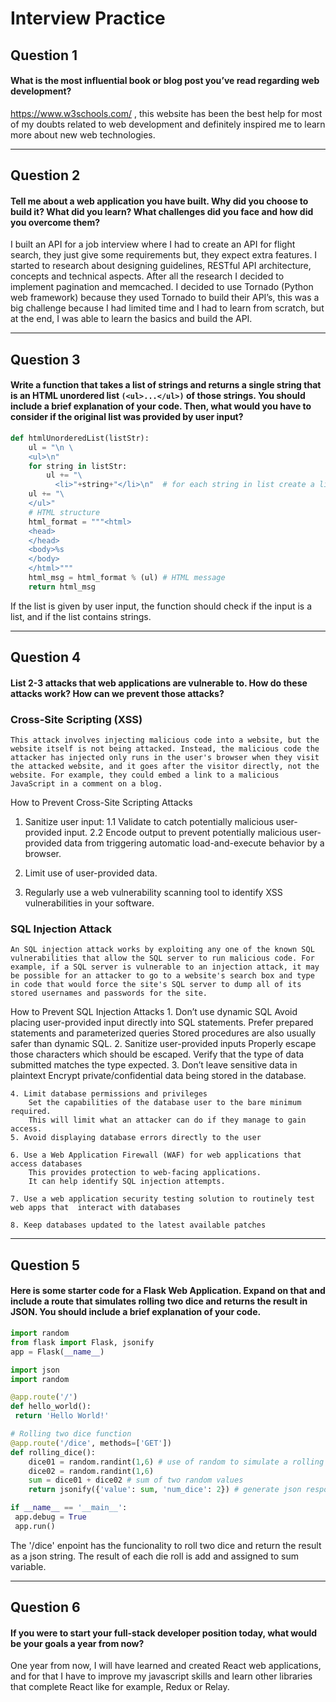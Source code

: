 # Interview Practice

## Question 1
#### What is the most influential book or blog post you’ve read regarding web development?

https://www.w3schools.com/ , this website has been the best help for most of my doubts related to web development and 
definitely inspired me to learn more about new web technologies.

---

## Question 2
#### Tell me about a web application you have built. Why did you choose to build it? What did you learn? What challenges did you face and how did you overcome them?

I built an API for a job interview where I had to create an API for flight search, they just give some requirements but, they expect extra features. I started to research about designing guidelines, RESTful API architecture, concepts and technical aspects. After all the research I decided to implement pagination and memcached. I decided to use Tornado (Python web framework) because they used Tornado to build their API’s, this was a big challenge because I had limited time and I had to learn from scratch, but at the end, I was able to learn the basics and build the API.


---

## Question 3
#### Write a function that takes a list of strings and returns a single string that is an HTML unordered list `(<ul>...</ul>)` of those strings. You should include a brief explanation of your code. Then, what would you have to consider if the original list was provided by user input?

```python
def htmlUnorderedList(listStr):
    ul = "\n \
    <ul>\n"
    for string in listStr:
        ul += "\
          <li>"+string+"</li>\n"  # for each string in list create a list item
    ul += "\
    </ul>"
    # HTML structure
    html_format = """<html>
    <head>
    </head>
    <body>%s
    </body>
    </html>"""
    html_msg = html_format % (ul) # HTML message
    return html_msg

```

If the list is given by user input, the function should check if the input is a list, and if the list contains strings.

---

## Question 4
#### List 2-3 attacks that web applications are vulnerable to. How do these attacks work? How can we prevent those attacks?

### Cross-Site Scripting (XSS) 
	This attack involves injecting malicious code into a website, but the website itself is not being attacked. Instead, the malicious code the attacker has injected only runs in the user's browser when they visit the attacked website, and it goes after the visitor directly, not the website. For example, they could embed a link to a malicious JavaScript in a comment on a blog. 

How to Prevent Cross-Site Scripting Attacks
1. Sanitize user input:
	1.1 Validate to catch potentially malicious user-provided input.
	2.2 Encode output to prevent potentially malicious user-provided data from triggering automatic load-and-execute behavior by a browser.

2. Limit use of user-provided data.

3. Regularly use a web vulnerability scanning tool to identify XSS vulnerabilities in your software.
 

### SQL Injection Attack 
	An SQL injection attack works by exploiting any one of the known SQL vulnerabilities that allow the SQL server to run malicious code. For example, if a SQL server is vulnerable to an injection attack, it may be possible for an attacker to go to a website's search box and type in code that would force the site's SQL server to dump all of its stored usernames and passwords for the site. 

How to Prevent SQL Injection Attacks
	1. Don’t use dynamic SQL
		Avoid placing user-provided input directly into SQL statements.
		Prefer prepared statements and parameterized queries
		Stored procedures are also usually safer than dynamic SQL.
	2. Sanitize user-provided inputs
		Properly escape those characters which should be escaped.
		Verify that the type of data submitted matches the type expected.
	3. Don’t leave sensitive data in plaintext
		Encrypt private/confidential data being stored in the database.

	4. Limit database permissions and privileges
		Set the capabilities of the database user to the bare minimum required.
		This will limit what an attacker can do if they manage to gain access.
	5. Avoid displaying database errors directly to the user

	6. Use a Web Application Firewall (WAF) for web applications that access databases
		This provides protection to web-facing applications.
		It can help identify SQL injection attempts.
		
	7. Use a web application security testing solution to routinely test web apps that 	interact with databases
	
	8. Keep databases updated to the latest available patches

---

## Question 5
#### Here is some starter code for a Flask Web Application. Expand on that and include a route that simulates rolling two dice and returns the result in JSON. You should include a brief explanation of your code.

```python
import random
from flask import Flask, jsonify
app = Flask(__name__)

import json
import random

@app.route('/')
def hello_world():
 return 'Hello World!'

# Rolling two dice function
@app.route('/dice', methods=['GET'])
def rolling_dice():
    dice01 = random.randint(1,6) # use of random to simulate a rolling dice
    dice02 = random.randint(1,6)
    sum = dice01 + dice02 # sum of two random values
    return jsonify({'value': sum, 'num_dice': 2}) # generate json response

if __name__ == '__main__':
 app.debug = True
 app.run()


```

The '/dice' enpoint has the funcionality to roll two dice and return the result as a json string. 
The result of each die roll is add and assigned to sum variable. 

---

## Question 6
#### If you were to start your full-stack developer position today, what would be your goals a year from now? 

One year from now, I will have learned and created React web applications, and for that I have to improve my javascript skills and learn other libraries that complete React like for example, Redux or Relay.




